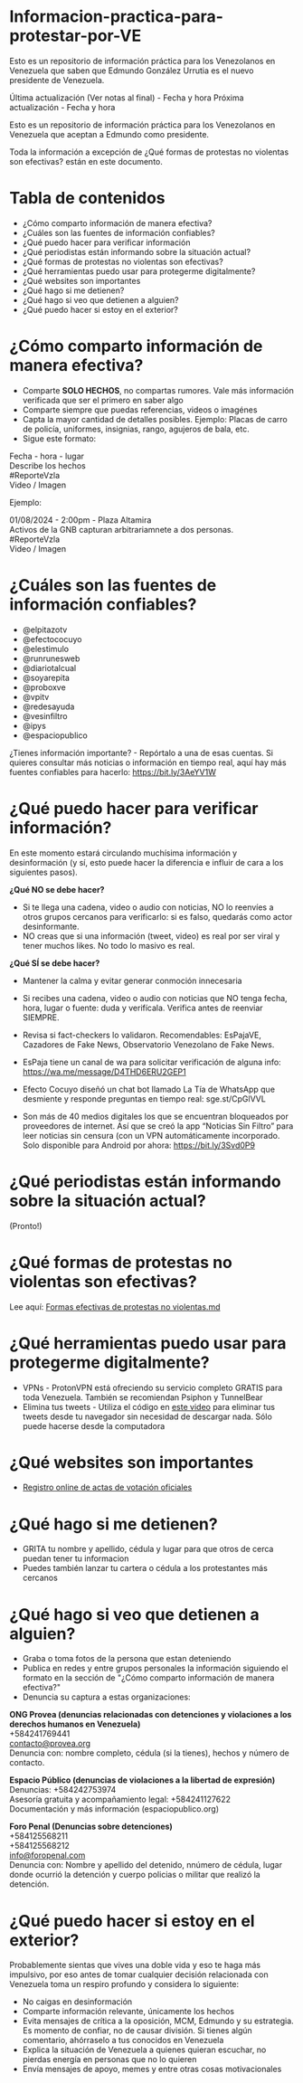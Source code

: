 # Informacion-practica-para-protestar-por-VE
Esto es un repositorio de información práctica para los Venezolanos en Venezuela que saben que Edmundo González Urrutia es el nuevo presidente de Venezuela.

Última actualización (Ver notas al final) - Fecha y hora
Próxima actualización - Fecha y hora

Esto es un repositorio de información práctica para los Venezolanos en Venezuela que aceptan a Edmundo como presidente.

Toda la información a excepción de ¿Qué formas de protestas no violentas son efectivas? están en este documento.

# Tabla de contenidos
- ¿Cómo comparto información de manera efectiva?
- ¿Cuáles son las fuentes de información confiables?
- ¿Qué puedo hacer para verificar información
- ¿Qué periodistas están informando sobre la situación actual?
- ¿Qué formas de protestas no violentas son efectivas?
- ¿Qué herramientas puedo usar para protegerme digitalmente?
- ¿Qué websites son importantes
- ¿Qué hago si me detienen?
- ¿Qué hago si veo que detienen a alguien?
- ¿Qué puedo hacer si estoy en el exterior?

# ¿Cómo comparto información de manera efectiva?
- Comparte **SOLO HECHOS**, no compartas rumores. Vale más información verificada que ser el primero en saber algo
- Comparte siempre que puedas referencias, videos o imagénes 
- Capta la mayor cantidad de detalles posibles. Ejemplo: Placas de carro de policía, uniformes, insignias, rango, agujeros de bala, etc.
- Sigue este formato:

Fecha - hora - lugar
<br>Describe los hechos
<br>#ReporteVzla
<br>Video / Imagen

Ejemplo: 

01/08/2024 - 2:00pm - Plaza Altamira
<br>Activos de la GNB capturan arbitrariamnete a dos personas.
<br>#ReporteVzla 
<br>Video / Imagen

# ¿Cuáles son las fuentes de información confiables?
- @elpitazotv
- @efectococuyo 
- @elestimulo 
- @runrunesweb 
- @diariotalcual 
- @soyarepita 
- @proboxve
- @vpitv 
- @redesayuda
- @vesinfiltro 
- @ipys
- @espaciopublico

¿Tienes información importante? - Repórtalo a una de esas cuentas. Si quieres consultar más noticias o información en tiempo real, aquí hay más fuentes confiables para hacerlo: https://bit.ly/3AeYV1W

# ¿Qué puedo hacer para verificar información?
En este momento estará circulando muchísima información y desinformación (y sí, esto puede hacer la diferencia e influir de cara a los siguientes pasos). 

**¿Qué NO se debe hacer?**
- Si te llega una cadena, video o audio con noticias, NO lo reenvíes a otros grupos cercanos para verificarlo: si es falso, quedarás como actor desinformante.
- NO creas que si una información (tweet, video) es real por ser viral y tener muchos likes. No todo lo masivo es real. 

**¿Qué SÍ se debe hacer?**
- Mantener la calma y evitar generar conmoción innecesaria 

- Si recibes una cadena, video o audio con noticias que NO tenga fecha, hora, lugar o fuente: duda y verifícala. Verifica antes de reenviar SIEMPRE. 

- Revisa si fact-checkers lo validaron. Recomendables: EsPajaVE, Cazadores de Fake News, Observatorio Venezolano de Fake News. 

- EsPaja tiene un canal de wa para solicitar verificación de alguna info: https://wa.me/message/D4THD6ERU2GEP1

- Efecto Cocuyo diseñó un chat bot llamado La Tía de WhatsApp que desmiente y responde preguntas en tiempo real: sge.st/CpGlVVL 

- Son más de 40 medios digitales los que se encuentran bloqueados por proveedores de internet. Así que se creó la app “Noticias Sin Filtro” para leer noticias sin censura (con un VPN automáticamente incorporado. Solo disponible para Android por ahora: https://bit.ly/3Svd0P9


# ¿Qué periodistas están informando sobre la situación actual?
(Pronto!)

# ¿Qué formas de protestas no violentas son  efectivas?
Lee aquí: [Formas efectivas de protestas no violentas.md](https://github.com/doblea13/Infromacion-practica-para-protestar-por-VE/blob/main/Formas%20efectivas%20de%20protestas%20no%20violentas.md)

# ¿Qué herramientas puedo usar para protegerme digitalmente?
- VPNs - ProtonVPN está ofreciendo su servicio completo GRATIS para toda Venezuela. También se recomiendan Psiphon y TunnelBear
- Elimina tus tweets - Utiliza el código en [este video](youtube) para eliminar tus tweets desde tu navegador sin necesidad de descargar nada. Sólo puede hacerse desde la computadora

# ¿Qué websites son importantes
- [Registro online de actas de votación oficiales](https://resultadospresidencialesvenezuela2024.com/)

# ¿Qué hago si me detienen?
- GRITA tu nombre y apellido, cédula y lugar para que otros de cerca puedan tener tu informacion
- Puedes también lanzar tu cartera o cédula a los protestantes más cercanos

# ¿Qué hago si veo que detienen a alguien?  
- Graba o toma fotos de la persona que estan deteniendo
- Publica en redes y entre grupos personales la información siguiendo el formato en la sección de "¿Cómo comparto información de manera efectiva?"
- Denuncia su captura a estas organizaciones:

**ONG Provea (denuncias relacionadas con detenciones y violaciones a los derechos humanos en Venezuela)**
<br>+584241769441
<br>contacto@provea.org
<br>Denuncia con: nombre completo, cédula (si la tienes), hechos y número de contacto.

**Espacio Público (denuncias de violaciones a la libertad de expresión)**
<br>Denuncias: +584242753974
<br>Asesoría gratuita y acompañamiento legal: +584241127622
<br>Documentación y más información (espaciopublico.org)

**Foro Penal (Denuncias sobre detenciones)**
<br>+584125568211
<br>+584125568212
<br>info@foropenal.com
<br>Denuncia con: Nombre y apellido del detenido, nnúmero de cédula, lugar donde ocurrió la detención y cuerpo policias o militar que realizó la detención.


# ¿Qué puedo hacer si estoy en el exterior?
Probablemente sientas que vives una doble vida y eso te haga más impulsivo, por eso antes de tomar cualquier decisión relacionada con Venezuela toma un respiro profundo y considera lo siguiente:
- No caigas en desinformación
- Comparte información relevante, únicamente los hechos
- Evita mensajes de crítica a la oposición, MCM, Edmundo y su estrategia. Es momento de confiar, no de causar división. Si tienes algún comentario, ahórraselo a tus conocidos en Venezuela
- Explica la situación de Venezuela a quienes quieran escuchar, no pierdas energía en personas que no lo quieren
- Envía mensajes de apoyo, memes y entre otras cosas motivacionales

